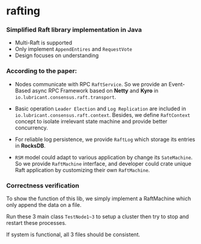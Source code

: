 # rafting
### Simplified Raft library implementation in Java

- Multi-Raft is supported
- Only implement `AppendEntires` and `RequestVote`
- Design focuses on understanding

### According to the paper:
- Nodes communicate with RPC `RaftService`. 
So we provide an Event-Based async RPC Framework based on **Netty** and **Kyro** in `io.lubricant.consensus.raft.transport`. 

- Basic operation `Leader Election` and `Log Replication` are included  in `io.lubricant.consensus.raft.context`.
Besides, we define `RaftContext` concept to isolate irrelevant state machine and provide better concurrency.

- For reliable log persistence, we provide `RaftLog` which storage its entries in **RocksDB**. 

- `RSM` model could adapt to various application by change its `SateMachine`. So
we provide `RaftMachine` interface, and developer could crate unique Raft application by customizing their own `RaftMachine`.

### Correctness verification
To show the function of this lib, we simply implement a RaftMachine which only append the data on a file.

Run these 3 main class `TestNode1~3` to setup a cluster then try to stop and restart these processes.

If system is functional, all 3 files should be consistent.

